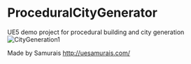 # ProceduralCityGenerator
UE5 demo project for procedural building and city generation
![CityGeneration1](https://user-images.githubusercontent.com/97160658/225926222-834b9c29-1f9d-41de-bdf9-0c583746e4fc.gif)

Made by Samurais
http://uesamurais.com/
